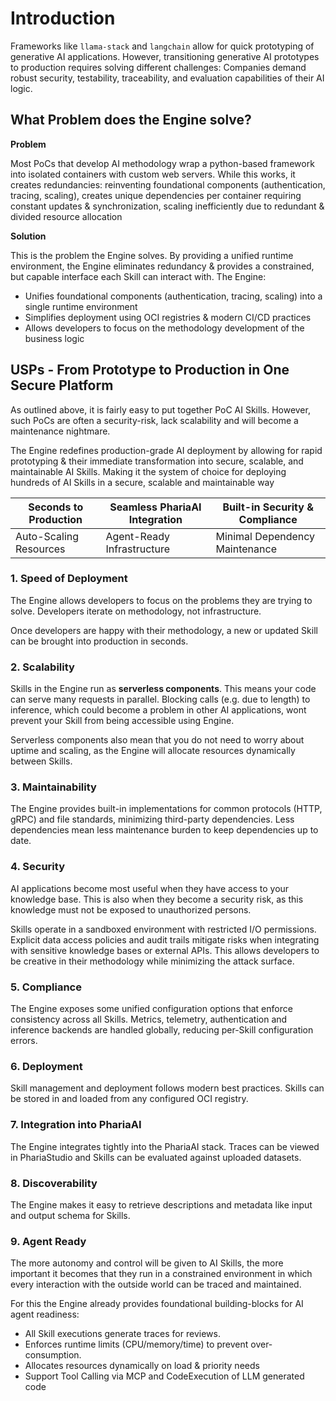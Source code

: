 # Introduction

Frameworks like `llama-stack` and `langchain` allow for quick prototyping of generative AI applications. However, transitioning generative AI prototypes to production requires solving different challenges: Companies demand robust security, testability, traceability, and evaluation capabilities of their AI logic.

## What Problem does the Engine solve?

**Problem**

Most PoCs that develop AI methodology wrap a python-based framework into isolated containers with custom web servers. While this works, it creates redundancies: reinventing foundational components (authentication, tracing, scaling), creates unique dependencies per container requiring constant updates & synchronization, scaling inefficiently due to redundant & divided resource allocation

**Solution**

This is the problem the Engine solves. By providing a unified runtime environment, the Engine eliminates redundancy & provides a constrained, but capable interface each Skill can interact with. The Engine:

- Unifies foundational components (authentication, tracing, scaling) into a single runtime environment
- Simplifies deployment using OCI registries & modern CI/CD practices
- Allows developers to focus on the methodology development of the business logic

## USPs - From Prototype to Production in One Secure Platform

As outlined above, it is fairly easy to put together PoC AI Skills. However, such PoCs are often a security-risk, lack scalability and will become a maintenance nightmare.

The Engine redefines production-grade AI deployment by allowing for rapid prototyping & their immediate transformation into secure, scalable, and maintainable AI Skills. Making it the system of choice for deploying hundreds of AI Skills in a secure, scalable and maintainable way

| Seconds to Production  | Seamless PhariaAI Integration | Built-in Security & Compliance |
| ---------------------- | ----------------------------- | ------------------------------ |
| Auto-Scaling Resources | Agent-Ready Infrastructure    | Minimal Dependency Maintenance |

### 1. Speed of Deployment

The Engine allows developers to focus on the problems they are trying to solve. Developers iterate on methodology, not infrastructure.

Once developers are happy with their methodology, a new or updated Skill can be brought into production in seconds.

### 2. Scalability

Skills in the Engine run as **serverless components**. This means your code can serve many requests in parallel. Blocking calls (e.g. due to length) to inference, which could become a problem in other AI applications, wont prevent your Skill from being accessible using Engine.

Serverless components also mean that you do not need to worry about uptime and scaling, as the Engine will allocate resources dynamically between Skills.

### 3. Maintainability

The Engine provides built-in implementations for common protocols (HTTP, gRPC) and file standards, minimizing third-party dependencies.
Less dependencies mean less maintenance burden to keep dependencies up to date.

### 4. Security

AI applications become most useful when they have access to your knowledge base.
This is also when they become a security risk, as this knowledge must not be exposed to unauthorized persons.

Skills operate in a sandboxed environment with restricted I/O permissions. Explicit data access policies and audit trails mitigate risks when integrating with sensitive knowledge bases or external APIs. This allows developers to be creative in their methodology while minimizing the attack surface.

### 5. Compliance

The Engine exposes some unified configuration options that enforce consistency across all Skills. Metrics, telemetry, authentication and inference backends are handled globally, reducing per-Skill configuration errors.

### 6. Deployment

Skill management and deployment follows modern best practices. Skills can be stored in and loaded from any configured OCI registry.

### 7. Integration into PhariaAI

The Engine integrates tightly into the PhariaAI stack. Traces can be viewed in PhariaStudio and Skills can be evaluated against uploaded datasets.

### 8. Discoverability

The Engine makes it easy to retrieve descriptions and metadata like input and output schema for Skills.

### 9. Agent Ready

The more autonomy and control will be given to AI Skills, the more important it becomes that they run in a constrained environment in which every interaction with the outside world can be traced and maintained.

For this the Engine already provides foundational building-blocks for AI agent readiness:

- All Skill executions generate traces for reviews.
- Enforces runtime limits (CPU/memory/time) to prevent over-consumption.
- Allocates resources dynamically on load & priority needs
- Support Tool Calling via MCP and CodeExecution of LLM generated code
